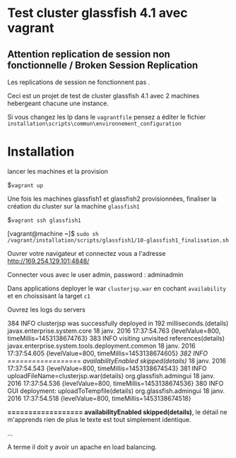 Test cluster glassfish 4.1 avec vagrant
=========
Attention replication de session non fonctionnelle / Broken Session Replication
-------

Les replications de session ne fonctionnent pas     .

Ceci est un projet de test de cluster glassfish 4.1 avec 2 machines hebergeant chacune une instance.

Si vous changez les Ip dans le ``vagrantfile`` pensez a éditer le fichier  ``installation\scripts\commun\environnement_configuration``

Installation
=====

lancer les machines et la provision

  
  $``vagrant up``


Une fois les machines glassfish1 et glassfish2 provisionnées, finaliser la création du cluster sur la machine ``glassfish1``   

  
  $``vagrant ssh glassfish1``
  
  [vagrant@machine ~]$ ``sudo sh /vagrant/installation/scripts/glassfish1/10-glassfish1_finalisation.sh``
  
  
Ouvrer votre navigateur et connectez vous a l'adresse http://169.254.129.101:4848/ 

Connecter vous avec le user admin, password : adminadmin

Dans applications deployer le war  ``clusterjsp.war`` en  cochant ``availability`` et en choissisant la target ``c1``

Ouvrez les logs du servers

384 	INFO 	clusterjsp was successfully deployed in 192 milliseconds.(details) 	javax.enterprise.system.core 	18 janv. 2016 17:37:54.763 	{levelValue=800, timeMillis=1453138674763}
383 	INFO 	visiting unvisited references(details) 	javax.enterprise.system.tools.deployment.common 	18 janv. 2016 17:37:54.605 	{levelValue=800, timeMillis=1453138674605}
*382 	INFO 	================== availabilityEnabled skipped(details)* 		18 janv. 2016 17:37:54.543 	{levelValue=800, timeMillis=1453138674543}
381 	INFO 	uploadFileName=clusterjsp.war(details) 	org.glassfish.admingui 	18 janv. 2016 17:37:54.536 	{levelValue=800, timeMillis=1453138674536}
380 	INFO 	GUI deployment: uploadToTempfile(details) 	org.glassfish.admingui 	18 janv. 2016 17:37:54.518 	{levelValue=800, timeMillis=1453138674518}

**================== availabilityEnabled skipped(details)**, le détail ne m'apprends rien de plus le texte est tout simplement identique.

...

 A terme il doit y avoir un apache en load balancing.


